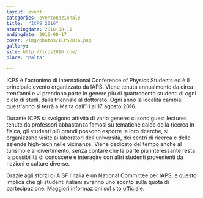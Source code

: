 ```yaml
---
layout: event
categories: eventonazionale
title:  "ICPS 2016"
startingdate: 2016-08-11
endingdate: 2016-08-17
cover: /img/photos/ICPS2016.png
gallery: 
site: http://icps2016.com/
place: "Malta"

---
```


ICPS è l'acronimo di International Conference of Physics Students ed è il principale evento organizzato da IAPS. Viene tenuta annualmente da circa trent'anni e vi prendono parte in genere più di quattrocento studenti di ogni ciclo di studi, dalla triennale al dottorato. Ogni anno la località cambia: quest'anno si terrà a Malta dall'11 al 17 agosto 2016.

Durante ICPS si svolgono attività di vario genere: ci sono guest lectures tenute da professori abbastanza famosi su tematiche calde della ricerca in fisica, gli studenti più grandi possono esporre le loro ricerche, si organizzano visite ai laboratori dell'università, dei centri di ricerca e delle aziende high-tech nelle vicinanze. Viene dedicato del tempo anche al turismo e al divertimento, senza contare che la parte più interessante resta la possibilità di conoscere e interagire con altri studenti provenienti da nazioni e culture diverse.

Grazie agli sforzi di AISF l'Italia è un National Committee per IAPS, e questo implica che gli studenti italiani avranno uno sconto sulla quota di partecipazione. Maggiori informazioni sul [sito ufficiale](http://icps2016.com).
